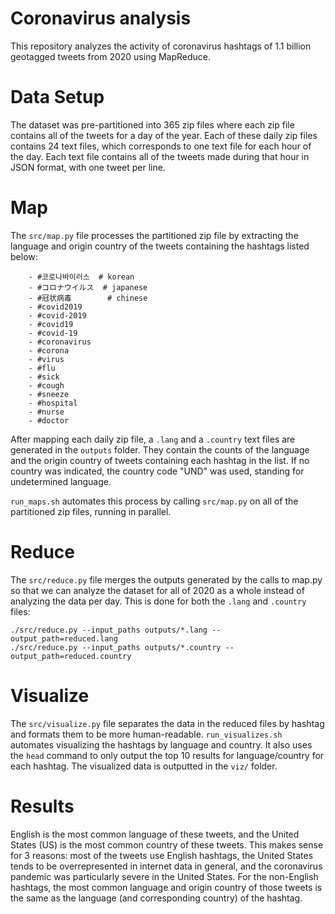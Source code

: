 # Coronavirus analysis

This repository analyzes the activity of coronavirus hashtags of 1.1 billion geotagged tweets from 2020 using MapReduce.

# Data Setup
The dataset was pre-partitioned into 365 zip files where each zip file contains all of the tweets for a day of the year. Each of these daily zip files contains 24 text files, which corresponds to one text file for each hour of the day. Each text file contains all of the tweets made during that hour in JSON format, with one tweet per line.

# Map
The `src/map.py` file processes the partitioned zip file by extracting the language and origin country of the tweets containing the hashtags listed below:
```
    - #코로나바이러스  # korean
    - #コロナウイルス  # japanese
    - #冠状病毒        # chinese
    - #covid2019
    - #covid-2019
    - #covid19
    - #covid-19
    - #coronavirus
    - #corona
    - #virus
    - #flu
    - #sick
    - #cough
    - #sneeze
    - #hospital
    - #nurse
    - #doctor
```
After mapping each daily zip file, a `.lang` and a `.country` text files are generated in the `outputs` folder. They contain the counts of the language and the origin country of tweets containing each hashtag in the list. If no country was indicated, the country code "UND" was used, standing for undetermined language.

`run_maps.sh` automates this process by calling `src/map.py` on all of the partitioned zip files, running in parallel.

# Reduce
The `src/reduce.py` file merges the outputs generated by the calls to map.py so that we can analyze the dataset for all of 2020 as a whole instead of analyzing the data per day. This is done for both the `.lang` and `.country` files:
```
./src/reduce.py --input_paths outputs/*.lang --output_path=reduced.lang
./src/reduce.py --input_paths outputs/*.country --output_path=reduced.country
```

# Visualize
The `src/visualize.py` file separates the data in the reduced files by hashtag and formats them to be more human-readable. `run_visualizes.sh` automates visualizing the hashtags by language and country. It also uses the `head` command to only output the top 10 results for language/country for each hashtag. The visualized data is outputted in the `viz/` folder.

# Results
English is the most common language of these tweets, and the United States (US) is the most common country of these tweets. This makes sense for 3 reasons: most of the tweets use English hashtags, the United States tends to be overrepresented in internet data in general, and the coronavirus pandemic was particularly severe in the United States. 
For the non-English hashtags, the most common language and origin country of those tweets is the same as the language (and corresponding country) of the hashtag.
